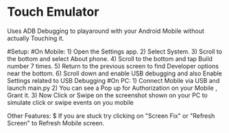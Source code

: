# Touch Emulator
 Uses ADB Debugging to playaround with your Android Mobile without actually Touching it.

#Setup:
#On Mobile:
	1) Open the Settings app.
	2) Select System.
	3) Scroll to the bottom and select About phone.
	4) Scroll to the bottom and tap Build number 7 times.
	5) Return to the previous screen to find Developer options near the bottom.
	6) Scroll down and enable USB debugging and also Enable Settings related to USB Debugging
#On PC:
	1) Connect Mobile via USB and launch main.py
	2) You can see a Pop up for Authorization on your Mobile , Grant it.
	3) Now Click or Swipe on the screenshot shown on your PC to simulate click or swipe events on you mobile

Other Features:
	$ If you are stuck try clicking on "Screen Fix" or "Refresh Screen" to Refresh Mobile screen.



 